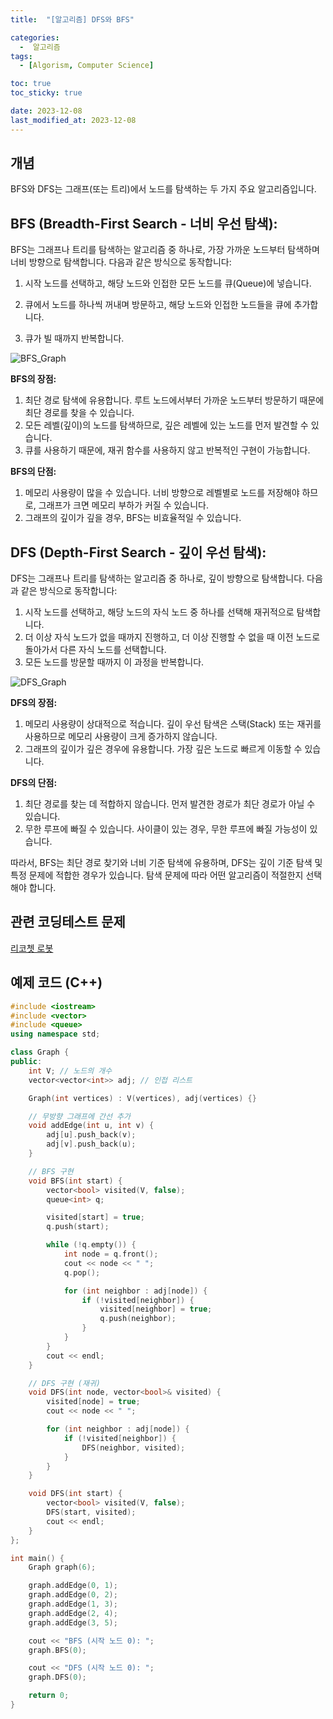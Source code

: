```yaml
---
title:  "[알고리즘] DFS와 BFS" 

categories:
  -  알고리즘
tags:
  - [Algorism, Computer Science]

toc: true
toc_sticky: true

date: 2023-12-08
last_modified_at: 2023-12-08
---
```


## 개념

BFS와 DFS는 그래프(또는 트리)에서 노드를 탐색하는 두 가지 주요 알고리즘입니다.

## BFS (Breadth-First Search - 너비 우선 탐색):

BFS는 그래프나 트리를 탐색하는 알고리즘 중 하나로, 가장 가까운 노드부터 탐색하며 너비 방향으로 탐색합니다. 다음과 같은 방식으로 동작합니다:

1. 시작 노드를 선택하고, 해당 노드와 인접한 모든 노드를 큐(Queue)에 넣습니다.

2. 큐에서 노드를 하나씩 꺼내며 방문하고, 해당 노드와 인접한 노드들을 큐에 추가합니다.

3. 큐가 빌 때까지 반복합니다.

![BFS_Graph](../../images/2023-12-08-Algorism-02/BFS_Graph.gif)

**BFS의 장점:**

1. 최단 경로 탐색에 유용합니다. 루트 노드에서부터 가까운 노드부터 방문하기 때문에 최단 경로를 찾을 수 있습니다.
2. 모든 레벨(깊이)의 노드를 탐색하므로, 깊은 레벨에 있는 노드를 먼저 발견할 수 있습니다.
3. 큐를 사용하기 때문에, 재귀 함수를 사용하지 않고 반복적인 구현이 가능합니다.

**BFS의 단점:**

1. 메모리 사용량이 많을 수 있습니다. 너비 방향으로 레벨별로 노드를 저장해야 하므로, 그래프가 크면 메모리 부하가 커질 수 있습니다.
2. 그래프의 깊이가 깊을 경우, BFS는 비효율적일 수 있습니다.

## DFS (Depth-First Search - 깊이 우선 탐색):

DFS는 그래프나 트리를 탐색하는 알고리즘 중 하나로, 깊이 방향으로 탐색합니다. 다음과 같은 방식으로 동작합니다:

1. 시작 노드를 선택하고, 해당 노드의 자식 노드 중 하나를 선택해 재귀적으로 탐색합니다.
2. 더 이상 자식 노드가 없을 때까지 진행하고, 더 이상 진행할 수 없을 때 이전 노드로 돌아가서 다른 자식 노드를 선택합니다.
3. 모든 노드를 방문할 때까지 이 과정을 반복합니다.

![DFS_Graph](../../images/2023-12-08-Algorism-02/DFS_Graph.gif)

**DFS의 장점:**

1. 메모리 사용량이 상대적으로 적습니다. 깊이 우선 탐색은 스택(Stack) 또는 재귀를 사용하므로 메모리 사용량이 크게 증가하지 않습니다.
2. 그래프의 깊이가 깊은 경우에 유용합니다. 가장 깊은 노드로 빠르게 이동할 수 있습니다.

**DFS의 단점:**

1. 최단 경로를 찾는 데 적합하지 않습니다. 먼저 발견한 경로가 최단 경로가 아닐 수 있습니다.
2. 무한 루프에 빠질 수 있습니다. 사이클이 있는 경우, 무한 루프에 빠질 가능성이 있습니다.

따라서, BFS는 최단 경로 찾기와 너비 기준 탐색에 유용하며, DFS는 깊이 기준 탐색 및 특정 문제에 적합한 경우가 있습니다. 탐색 문제에 따라 어떤 알고리즘이 적절한지 선택해야 합니다.


## 관련 코딩테스트 문제
[리코쳇 로봇](https://onethingchanged.github.io/posts/dailycode-06/)

## 예제 코드 (C++)

```c++
#include <iostream>
#include <vector>
#include <queue>
using namespace std;

class Graph {
public:
    int V; // 노드의 개수
    vector<vector<int>> adj; // 인접 리스트

    Graph(int vertices) : V(vertices), adj(vertices) {}

    // 무방향 그래프에 간선 추가
    void addEdge(int u, int v) {
        adj[u].push_back(v);
        adj[v].push_back(u);
    }

    // BFS 구현
    void BFS(int start) {
        vector<bool> visited(V, false);
        queue<int> q;

        visited[start] = true;
        q.push(start);

        while (!q.empty()) {
            int node = q.front();
            cout << node << " ";
            q.pop();

            for (int neighbor : adj[node]) {
                if (!visited[neighbor]) {
                    visited[neighbor] = true;
                    q.push(neighbor);
                }
            }
        }
        cout << endl;
    }

    // DFS 구현 (재귀)
    void DFS(int node, vector<bool>& visited) {
        visited[node] = true;
        cout << node << " ";

        for (int neighbor : adj[node]) {
            if (!visited[neighbor]) {
                DFS(neighbor, visited);
            }
        }
    }

    void DFS(int start) {
        vector<bool> visited(V, false);
        DFS(start, visited);
        cout << endl;
    }
};

int main() {
    Graph graph(6);

    graph.addEdge(0, 1);
    graph.addEdge(0, 2);
    graph.addEdge(1, 3);
    graph.addEdge(2, 4);
    graph.addEdge(3, 5);

    cout << "BFS (시작 노드 0): ";
    graph.BFS(0);

    cout << "DFS (시작 노드 0): ";
    graph.DFS(0);

    return 0;
}
```



<script src="https://utteranc.es/client.js"
        repo="OneThingChanged/OneThingChanged.github.io"
        issue-term="pathname"
        label="utterances"
        theme="github-dark"
        crossorigin="anonymous"
        async>
</script>
